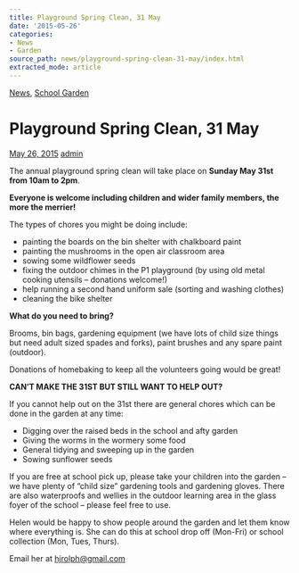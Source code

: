```yaml
---
title: Playground Spring Clean, 31 May
date: '2015-05-26'
categories:
- News
- Garden
source_path: news/playground-spring-clean-31-may/index.html
extracted_mode: article
---
```

[News](category/news/), [School Garden](category/garden/)

# Playground Spring Clean, 31 May

[May 26, 2015](news/playground-spring-clean-31-may/) [admin](author/admin/)

The annual playground spring clean will take place on **Sunday May 31st from 10am to 2pm**.

**Everyone is welcome including children and wider family members, the more the merrier!**

The types of chores you might be doing include:

- painting the boards on the bin shelter with chalkboard paint
- painting the mushrooms in the open air classroom area
- sowing some wildflower seeds
- fixing the outdoor chimes in the P1 playground (by using old metal cooking utensils – donations welcome!)
- help running a second hand uniform sale (sorting and washing clothes)
- cleaning the bike shelter

**What do you need to bring?**

Brooms, bin bags, gardening equipment (we have lots of child size things but need adult sized spades and forks), paint brushes and any spare paint (outdoor).

Donations of homebaking to keep all the volunteers going would be great!

**CAN’T MAKE THE 31ST BUT STILL WANT TO HELP OUT?**

If you cannot help out on the 31st there are general chores which can be done in the garden at any time:

- Digging over the raised beds in the school and afty garden
- Giving the worms in the wormery some food
- General tidying and sweeping up in the garden
- Sowing sunflower seeds

If you are free at school pick up, please take your children into the garden – we have plenty of “child size” gardening tools and gardening gloves. There are also waterproofs and wellies in the outdoor learning area in the glass foyer of the school – please feel free to use.

Helen would be happy to show people around the garden and let them know where everything is. She can do this at school drop off (Mon-Fri) or school collection (Mon, Tues, Thurs).

Email her at [hjrolph@gmail.com](mailto:hjrolph@gmail.com)
